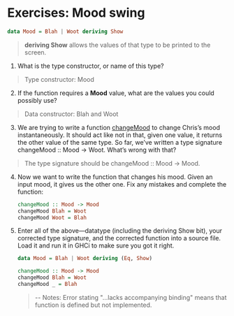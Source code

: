 # Exercises: Mood swing

```hs
data Mood = Blah | Woot deriving Show
```
> **deriving Show** allows the values of that type to be
printed to the screen.

1. What is the type constructor, or name of this type?
> Type constructor: Mood

2. If the function requires a **Mood** value, what are the values
you could possibly use?
> Data constructor: Blah and Woot

3. We are trying to write a function <ins>changeMood</ins> to change
Chris’s mood instantaneously. It should act like not in
that, given one value, it returns the other value of the same
type. So far, we’ve written a type signature changeMood ::
Mood -> Woot. What’s wrong with that?
> The type signature should be changeMood :: Mood -> Mood.

4. Now we want to write the function that changes his mood.
Given an input mood, it gives us the other one. Fix any
mistakes and complete the function:  
    ```hs
    changeMood :: Mood -> Mood
    changeMood Blah = Woot
    changeMood Woot = Blah
    ```

5. Enter all of the above—datatype (including the deriving Show bit), your corrected type signature, and the corrected function into a source file. Load it and run it in GHCi to make sure you got it right.
    ```hs
    data Mood = Blah | Woot deriving (Eq, Show)

    changeMood :: Mood -> Mood
    changeMood Blah = Woot
    changeMood _ = Blah
    ```
    > -- Notes: Error stating "...lacks accompanying binding" means that function is defined but not implemented.